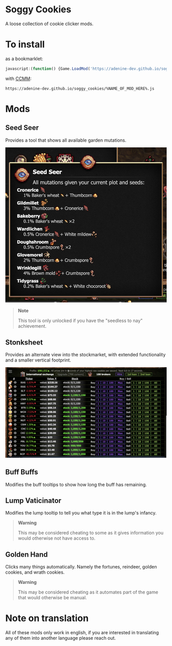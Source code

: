 # Soggy Cookies

A loose collection of cookie clicker mods. 

# To install
as a bookmarklet: 
```js
javascript:(function() {Game.LoadMod('https://adenine-dev.github.io/soggy_cookies/%NAME_OF_MOD_HERE%.js');}());
```

with [CCMM](https://github.com/klattmose/CookieClickerModManager): 
```
https://adenine-dev.github.io/soggy_cookies/%NAME_OF_MOD_HERE%.js
```

# Mods

## Seed Seer
Provides a tool that shows all available garden mutations. 

![screenshot of the seed seer interface](./screenshots/seedseer.png)

> **Note**
> 
> This tool is only unlocked if you have the "seedless to nay" achievement.

## Stonksheet
Provides an alternate view into the stockmarket, with extended functionality and a smaller vertical footprint.

![screenshot of the stonksheet interface](./screenshots/stonksheet.png)

## Buff Buffs
Modifies the buff tooltips to show how long the buff has remaining.

## Lump Vaticinator 
Modifies the lump tooltip to tell you what type it is in the lump's infancy.

> **Warning**
> 
> This may be considered cheating to some as it gives information you would otherwise not have access to.

## Golden Hand
Clicks many things automatically. Namely the fortunes, reindeer, golden cookies, and wrath cookies.

> **Warning**
> 
> This may be considered cheating as it automates part of the game that would otherwise be manual.

# Note on translation
All of these mods only work in english, if you are interested in translating any of them into another language please reach out.